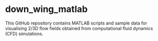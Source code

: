 # down_wing_matlab
This GitHub repository contains MATLAB scripts and sample data for visualising 2/3D flow fields obtained from computational fluid dynamics (CFD) simulations. 
